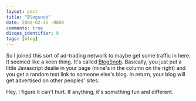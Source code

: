 ```yaml
---
layout: post
title: "Blogsnob"
date: 2002-02-26 -0800
comments: true
disqus_identifier: 9
tags: [blog]
---
```

So I joined this sort of ad-trading network to maybe get some traffic in
here. It seemed like a keen thing. It's called
[BlogSnob](http://blogsnob.idya.net/). Basically, you just put a little
Javascript dealie in your page (mine's in the column on the right) and
you get a random text link to someone else's blog. In return, your blog
will get advertised on other peoples' sites.

 Hey, I figure it can't hurt. If anything, it's something fun and
different.

